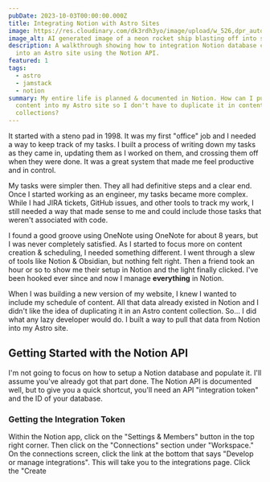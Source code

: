 ```yaml
---
pubDate: 2023-10-03T00:00:00.000Z
title: Integrating Notion with Astro Sites
image: https://res.cloudinary.com/dk3rdh3yo/image/upload/w_526,dpr_auto,f_auto/blog/integrating-notion-with-astro-sites/mast.png
image_alt: AI generated image of a neon rocket ship blasting off into space
description: A walkthrough showing how to integration Notion database content
  into an Astro site using the Notion API.
featured: 1
tags:
  - astro
  - jamstack
  - notion
summary: My entire life is planned & documented in Notion. How can I pull that
  content into my Astro site so I don't have to duplicate it in content 
  collections? 
---
```


It started with a steno pad in 1998. It was my first "office" job and I needed a
way to keep track of my tasks. I built a process of writing down my tasks as
they came in, updating them as I worked on them, and crossing them off when they
were done. It was a great system that made me feel productive and in control.

My tasks were simpler then. They all had definitive steps and a clear end. Once
I started working as an engineer, my tasks became more complex. While I had JIRA
tickets, GitHub issues, and other tools to track my work, I still needed a way
that made sense to me and could include those tasks that weren't associated with
code.

I found a good groove using OneNote using OneNote for about 8 years, but I was 
never completely satisfied. As I started to focus more on content creation & 
scheduling, I needed something different. I went through a slew of tools like
Notion & Obsidian, but nothing felt right. Then a friend took an hour or so to
show me their setup in Notion and the light finally clicked. I've been hooked
ever since and now I manage **everything** in Notion.

When I was building a new version of my website, I knew I wanted to include my
schedule of content. All that data already existed in Notion and I didn't like
the idea of duplicating it in an Astro content collection. So... I did what any
lazy developer would do. I built a way to pull that data from Notion into my
Astro site.

## Getting Started with the Notion API

I'm not going to focus on how to setup a Notion database and populate it. I'll
assume you've already got that part done. The Notion API is documented well, but
to give you a quick shortcut, you'll need an API "integration token" and the ID
of your database.

### Getting the Integration Token

Within the Notion app, click on the "Settings & Members" button in the top 
right corner. Then click on the "Connections" section under "Workspace." On the
connections screen, click the link at the bottom that says "Develop or manage
integrations". This will take you to the integrations page. Click the "Create
